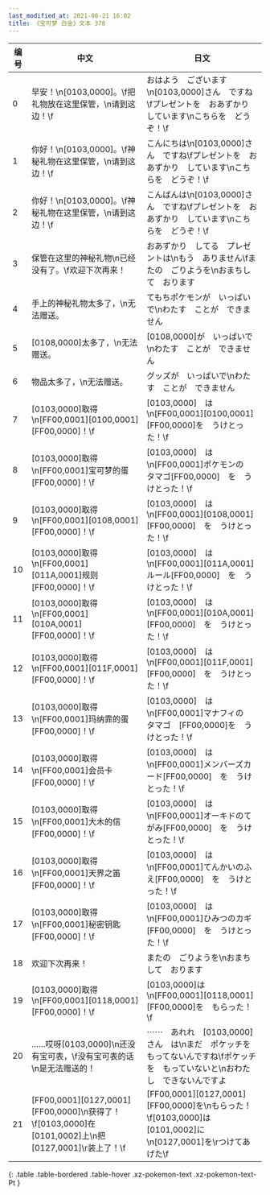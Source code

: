 ```yaml
---
last_modified_at: 2021-08-21 16:02
title: 《宝可梦 白金》文本 378
---
```

| 编号 | 中文 | 日文 |
| ---- | ---- | ---- |
| 0 | 早安！\n[0103,0000]。\f把礼物放在这里保管，\n请到这边！\f | おはよう　ございます\n[0103,0000]さん　ですね\fプレゼントを　おあずかり　しています\nこちらを　どうぞ！\f |
| 1 | 你好！\n[0103,0000]。\f神秘礼物在这里保管，\n请到这边！\f | こんにちは\n[0103,0000]さん　ですね\fプレゼントを　おあずかり　しています\nこちらを　どうぞ！\f |
| 2 | 你好！\n[0103,0000]。\f神秘礼物在这里保管，\n请到这边！\f | こんばんは\n[0103,0000]さん　ですね\fプレゼントを　おあずかり　しています\nこちらを　どうぞ！\f |
| 3 | 保管在这里的神秘礼物\n已经没有了。\f欢迎下次再来！ | おあずかり　してる　プレゼントは\nもう　ありません\fまたの　ごりようを\nおまちして　おります |
| 4 | 手上的神秘礼物太多了，\n无法赠送。 | てもちポケモンが　いっぱい　で\nわたす　ことが　できません |
| 5 | [0108,0000]太多了，\n无法赠送。 | [0108,0000]が　いっぱいで\nわたす　ことが　できません |
| 6 | 物品太多了，\n无法赠送。 | グッズが　いっぱいで\nわたす　ことが　できません |
| 7 | [0103,0000]取得\n[FF00,0001][0100,0001][FF00,0000]！\f | [0103,0000]　は\n[FF00,0001][0100,0001]　[FF00,0000]を　うけとった！\f |
| 8 | [0103,0000]取得\n[FF00,0001]宝可梦的蛋[FF00,0000]！\f | [0103,0000]　は\n[FF00,0001]ポケモンの　タマゴ[FF00,0000]　を　うけとった！\f |
| 9 | [0103,0000]取得\n[FF00,0001][0108,0001][FF00,0000]！\f | [0103,0000]　は\n[FF00,0001][0108,0001][FF00,0000]　を　うけとった！\f |
| 10 | [0103,0000]取得\n[FF00,0001][011A,0001]规则[FF00,0000]！\f | [0103,0000]　は\n[FF00,0001][011A,0001]ルール[FF00,0000]　を　うけとった！\f |
| 11 | [0103,0000]取得\n[FF00,0001][010A,0001][FF00,0000]！\f | [0103,0000]　は\n[FF00,0001][010A,0001][FF00,0000]　を　うけとった！\f |
| 12 | [0103,0000]取得\n[FF00,0001][011F,0001][FF00,0000]！\f | [0103,0000]　は\n[FF00,0001][011F,0001][FF00,0000]　を　うけとった！\f |
| 13 | [0103,0000]取得\n[FF00,0001]玛纳霏的蛋[FF00,0000]！\f | [0103,0000]　は\n[FF00,0001]マナフィの　タマゴ　[FF00,0000]を　うけとった！\f |
| 14 | [0103,0000]取得\n[FF00,0001]会员卡[FF00,0000]！\f | [0103,0000]　は\n[FF00,0001]メンバーズカード[FF00,0000]　を　うけとった！\f |
| 15 | [0103,0000]取得\n[FF00,0001]大木的信[FF00,0000]！\f | [0103,0000]　は\n[FF00,0001]オーキドのてがみ[FF00,0000]　を　うけとった！\f |
| 16 | [0103,0000]取得\n[FF00,0001]天界之笛[FF00,0000]！\f | [0103,0000]　は\n[FF00,0001]てんかいのふえ[FF00,0000]　を　うけとった！\f |
| 17 | [0103,0000]取得\n[FF00,0001]秘密钥匙[FF00,0000]！\f | [0103,0000]　は\n[FF00,0001]ひみつのカギ[FF00,0000]　を　うけとった！\f |
| 18 | 欢迎下次再来！ | またの　ごりようを\nおまち　して　おります |
| 19 | [0103,0000]取得\n[FF00,0001][0118,0001][FF00,0000]！\f | [0103,0000]は\n[FF00,0001][0118,0001][FF00,0000]を　もらった！\f |
| 20 | ……哎呀[0103,0000]\n还没有宝可表，\f没有宝可表的话\n是无法赠送的！ | ⋯⋯　あれれ　[0103,0000]さん　は\nまだ　ポケッチを　もってないんですね\fポケッチを　もっていないと\nおわたし　できないんですよ |
| 21 | [FF00,0001][0127,0001][FF00,0000]\n获得了！\f[0103,0000]在[0101,0002]上\n把[0127,0001]\r装上了！\f | [FF00,0001][0127,0001][FF00,0000]を\nもらった！\f[0103,0000]は　[0101,0002]に\n[0127,0001]を\rつけてあげた\f |
{: .table .table-bordered .table-hover .xz-pokemon-text .xz-pokemon-text-Pt }